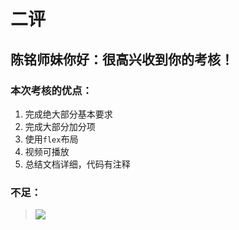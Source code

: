 # 二评
## 陈铭师妹你好：很高兴收到你的考核！

### 本次考核的优点：
1. 完成绝大部分基本要求
2. 完成大部分加分项
3. 使用`flex`布局
4. 视频可播放
5. 总结文档详细，代码有注释

### 不足：
>![](https://githubxxx17.github.io/AssessmentImage/cmBug01.png)